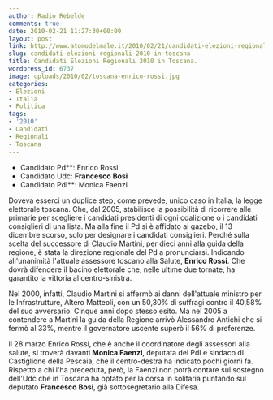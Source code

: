 ```yaml
---
author: Radio Rebelde
comments: true
date: 2010-02-21 11:27:30+00:00
layout: post
link: http://www.atomodelmale.it/2010/02/21/candidati-elezioni-regionali-2010-in-toscana/
slug: candidati-elezioni-regionali-2010-in-toscana
title: Candidati Elezioni Regionali 2010 in Toscana.
wordpress_id: 6737
image: uploads/2010/02/toscana-enrico-rossi.jpg
categories:
- Elezioni
- Italia
- Politica
tags:
- '2010'
- Candidati
- Regionali
- Toscana
---
```


- Candidato Pd**: Enrico Rossi 
- Candidato Udc: **Francesco Bosi**
- Candidato Pdl**: Monica Faenzi

Doveva esserci un duplice step, come prevede, unico caso in Italia, la legge elettorale toscana. Che, dal 2005, stabilisce la possibilità di ricorrere alle primarie per scegliere i candidati presidenti di ogni coalizione o i candidati consiglieri di una lista. Ma alla fine il Pd si è affidato ai gazebo, il 13 dicembre scorso, solo per designare i candidati consiglieri. Perché sulla scelta del successore di Claudio Martini, per dieci anni alla guida della regione, è stata la direzione regionale del Pd a pronunciarsi. Indicando all'unanimità l'attuale assessore toscano alla Salute, **Enrico Rossi**. Che dovrà difendere il bacino elettorale che, nelle ultime due tornate, ha garantito la vittoria al centro-sinistra.

Nel 2000, infatti, Claudio Martini si affermò ai danni dell'attuale ministro per le Infrastrutture, Altero Matteoli, con un 50,30% di suffragi contro il 40,58% del suo avversario. Cinque anni dopo stesso esito. Ma nel 2005 a contendere a Martini la guida della Regione arrivò Alessandro Antichi che si fermò al 33%, mentre il governatore uscente superò il 56% di preferenze.

Il 28 marzo Enrico Rossi, che è anche il coordinatore degli assessori alla salute, si troverà davanti **Monica Faenzi**, deputata del Pdl e sindaco di Castiglione della Pescaia, che il centro-destra ha indicato pochi giorni fa. Rispetto a chi l'ha preceduta, però, la Faenzi non potrà contare sul sostegno dell'Udc che in Toscana ha optato per la corsa in solitaria puntando sul deputato **Francesco Bosi**, già sottosegretario alla Difesa.
